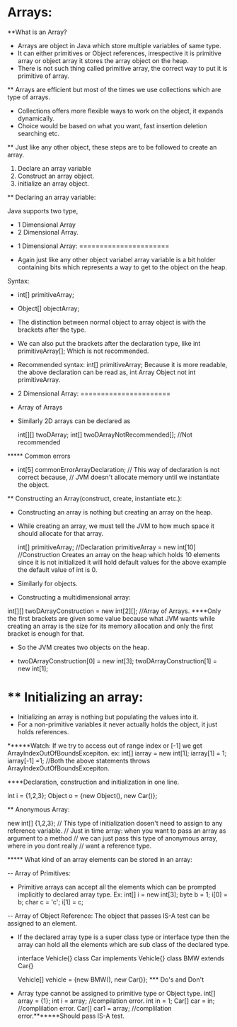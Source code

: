 Arrays:
========

**What is an Array?
- Arrays are object in Java which store multiple variables of same type.
- It can either primitives or Object references, irrespective it is primitive array or object
  array it stores the array object on the heap.
- There is not such thing called primitive array, the correct way to put it is primitive of array.

** Arrays are efficient but most of the times we use collections which are type of arrays.
- Collections offers more flexible ways to work on the object, it expands dynamically.
- Choice would be based on what you want, fast insertion deletion searching etc.


** Just like any other object, these steps are to be followed to create an array.

1) Declare an array variable
2) Construct an array object.
3) initialize an array object.

** Declaring an array variable:

Java supports two type,
- 1 Dimensional Array
- 2 Dimensional Array.

* 1 Dimensional Array:
======================
- Again just like any other object variabel array variable is a bit holder containing bits
  which represents a way to get to the object on the heap.

Syntax:
  - int[] primitiveArray;
  - Object[] objectArray;

- The distinction between normal object to array object is with the brackets after the type.
- We can also put the brackets after the declaration type, like
  int primitiveArray[];
  Which is not recommended.
- Recommended syntax:
   int[] primitiveArray;
   Because it is more readable, the above declaration can be read as, int Array Object not
   int primitiveArray.

* 2 Dimensional Array:
======================

- Array of Arrays
- Similarly 2D arrays can be declared as

  int[][] twoDArray;
  int[] twoDArrayNotRecommended[];    //Not recommended

***** Common errors

- int[5] commonErrorArrayDeclaration;   // This way of declaration is not correct because,
                                        // JVM doesn't allocate memory until we instantiate the object.


** Constructing an Array(construct, create, instantiate etc.):

- Constructing an array is nothing but creating an array on the heap.
- While creating an array, we must tell the JVM to how much space it should allocate
  for that array.

  int[] primitiveArray;           //Declaration
  primitiveArray = new int[10]    //Construction
  Creates an array on the heap which holds 10 elements since it is not initialized it will
  hold default values for  the above example the default value of int is 0.
- Similarly for objects.

* Constructing a multidimensional array:

int[][] twoDArrayConstruction = new int[2][]; //Array of Arrays.
****Only the first brackets are given some value because what JVM wants while creating an
    array is the size for its memory allocation and only the first bracket is enough for that.

- So the JVM creates two objects on the heap.

- twoDArrayConstruction[0] = new int[3];
  twoDArrayConstruction[1] = new int[1];


** Initializing an array:
=========================

- Initializing an array is nothing but populating the values into it.
- For a non-primitive variables it never actually holds the object, it just holds references.

******Watch:
If we try to access out of range index or [-1] we get ArrayIndexOutOfBoundsExcepiton.
ex: int[] iarray = new int[1];
          iarray[1] = 1;
          iarray[-1] =1; //Both the above statements throws ArrayIndexOutOfBoundsExcepiton.

  ****Declaration, construction and initialization in one line.

  int i = {1,2,3};
  Object o = {new Object(), new Car()};

** Anonymous Array:

 new int[] {1,2,3};   // This type of initialization dosen't need to assign to any reference variable.
                      // Just in time array: when you want to pass an array as argument to a method
                      // we can just pass this type of anonymous array, where in you dont really
                      // want a reference type.

***** What kind of an array elements can be stored in an array:

-- Array of Primitives:
- Primitive arrays can accept all the elements which can be prompted implicitly to declared
  array type.
  Ex:
        int[] i = new int[3];
        byte b = 1;
        i[0] = b;
        char c = 'c';
        i[1] = c;

-- Array of Object Reference: The object that passes IS-A test can be assigned to an element.
- If the declared array type is a super class type or interface type then the array can
  hold all the elements which are sub class of the declared type.

  interface Vehicle{}
  class Car implements Vehicle{}
  class BMW extends Car{}

    Vehicle[] vehicle = {new BMW(), new Car()};
*** Do's and Don't
* Array type cannot be assigned to primitive type or Object type.
  int[] array = {1};
  int i = array; //compilation error.
  int in = 1;
  Car[] car = in; //complilation error.
  Car[] car1 = array; //complilation error.*******Should pass IS-A test.

  
